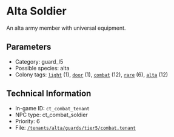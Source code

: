 # Alta Soldier

An alta army member with universal equipment.

## Parameters

- Category: guard_l5
- Possible species: alta
- Colony tags: [`light`](https://ceterai.github.io/MyEnternia/Wiki/Tags/Light) (1), [`door`](https://ceterai.github.io/MyEnternia/Wiki/Tags/Door) (1), [`combat`](https://ceterai.github.io/MyEnternia/Wiki/Tags/Combat) (12), [`rare`](https://ceterai.github.io/MyEnternia/Wiki/Tags/Rare) (6), [`alta`](https://ceterai.github.io/MyEnternia/Wiki/Tags/Alta) (12)

## Technical Information

- In-game ID: `ct_combat_tenant`
- NPC type: ct_combat_soldier
- Priority: 6
- File: [`/tenants/alta/guards/tier5/combat.tenant`](https://github.com/Ceterai/Enternia/blob/main/tenants/alta/guards/tier5/combat.tenant)
